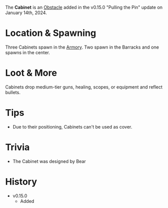 The **Cabinet** is an [Obstacle](/obstacles) added in the v0.15.0 "Pulling the Pin" update on January 14th, 2024.

# Location & Spawning

Three Cabinets spawn in the [Armory](/buildings/armory). Two spawn in the Barracks and one spawns in the center.

# Loot & More

Cabinets drop medium-tier guns, healing, scopes, or equipment and reflect bullets.

# Tips

- Due to their positioning, Cabinets can't be used as cover.


# Trivia

- The Cabinet was designed by Bear

# History

- v0.15.0
  - Added